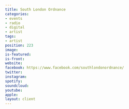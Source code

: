 ```yaml
---
title: South London Ordnance
categories:
- events
- radio
- digital
- artist
tags:
- artist
position: 223
image: 
is-featured: 
is-front: 
website: 
facebook: https://www.facebook.com/southlondonordnance/
twitter: 
instagram: 
spotify: 
soundcloud: 
youtube: 
apple: 
layout: client
---
```


